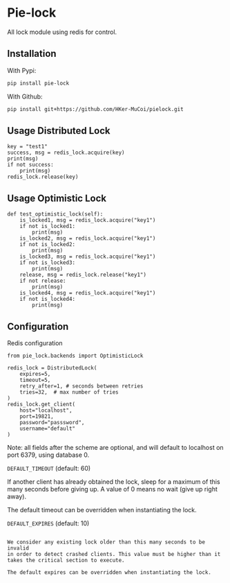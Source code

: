 # Pie-lock
All lock module  using redis for control.
## Installation
With Pypi:
``` bash
pip install pie-lock
```

With Github:
``` bash
pip install git+https://github.com/HKer-MuCoi/pielock.git
```

## Usage Distributed Lock
``` python3
key = "test1"
success, msg = redis_lock.acquire(key)
print(msg)
if not success:
    print(msg)
redis_lock.release(key)
```

## Usage Optimistic Lock
``` python3
def test_optimistic_lock(self):
    is_locked1, msg = redis_lock.acquire("key1")
    if not is_locked1:
        print(msg)
    is_locked2, msg = redis_lock.acquire("key1")
    if not is_locked2:
        print(msg)
    is_locked3, msg = redis_lock.acquire("key1")
    if not is_locked3:
        print(msg)
    release, msg = redis_lock.release("key1")
    if not release:
        print(msg)
    is_locked4, msg = redis_lock.acquire("key1")
    if not is_locked4:
        print(msg)
```
## Configuration

Redis configuration
``` python3
from pie_lock.backends import OptimisticLock

redis_lock = DistributedLock(
    expires=5,
    timeout=5,
    retry_after=1, # seconds between retries
    tries=32,  # max number of tries
)
redis_lock.get_client(
    host="localhost",
    port=19821,
    password="passsword",
    username="default"
)
```

Note: all fields after the scheme are optional, and will default to
localhost on port 6379, using database 0.


``DEFAULT_TIMEOUT`` (default: 60)

If another client has already obtained the lock, sleep for a maximum of
this many seconds before giving up. A value of 0 means no wait (give up
right away).

The default timeout can be overridden when instantiating the lock.

``DEFAULT_EXPIRES`` (default: 10)
~~~~~~~~~~~~~~~~~~~~~~~~~~~~~~~~~

We consider any existing lock older than this many seconds to be invalid
in order to detect crashed clients. This value must be higher than it
takes the critical section to execute.

The default expires can be overridden when instantiating the lock.

~~~~~~~~~~~~~~~~~~~~~~~~~~~~~~~~~~~~~~
